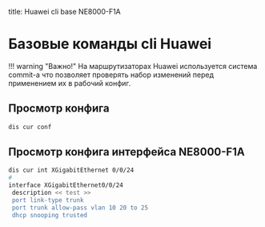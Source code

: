 title: Huawei cli base NE8000-F1A

# Базовые команды cli Huawei 
!!! warning "Важно!"
		На маршрутизаторах Huawei используется система commit-а
		что позволяет проверять набор изменений перед применением их в рабочий конфиг.

## Просмотр конфига

```bash
dis cur conf
```

## Просмотр конфига интерфейса NE8000-F1A

```bash
dis cur int XGigabitEthernet 0/0/24
#
interface XGigabitEthernet0/0/24
 description << test >>
 port link-type trunk
 port trunk allow-pass vlan 10 20 to 25
 dhcp snooping trusted

```

